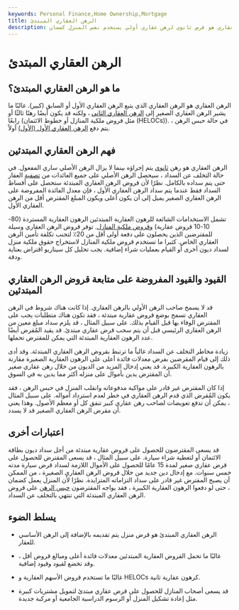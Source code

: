 ```yaml
---
keywords: Personal Finance,Home Ownership,Mortgage
title: الرهن العقاري المبتدئ
description: الرهن العقاري هو قرض ثانوي لرهن عقاري أولي يستخدم نفس المنزل كضمان.
---
```


# الرهن العقاري المبتدئ
## ما هو الرهن العقاري المبتدئ؟

الرهن العقاري هو الرهن العقاري الذي يتبع الرهن العقاري الأول أو السابق (كبير). غالبًا ما يشير الرهن العقاري الصغير إلى [الرهن العقاري الثاني](/secondmortgage) ، ولكنه قد يكون أيضًا رهنًا ثالثًا أو رابعًا (مثل قروض ملكية المنازل أو خطوط الائتمان (HELOCs)). في حالة حبس الرهن ، يتم دفع [الرهن العقاري الأول (الأول)](/first_mortgage) أولاً.

## فهم الرهن العقاري المبتدئين

الرهن العقاري هو رهن [ثانوي](/subordinate-financing) يتم إجراؤه بينما لا يزال الرهن الأصلي ساري المفعول. في حالة التخلف عن السداد ، سيحصل الرهن الأصلي على جميع العائدات من [تصفية](/liquidation) العقار حتى يتم سداده بالكامل. نظرًا لأن قروض الرهن العقاري المبتدئة ستحصل على أقساط السداد فقط عندما يتم سداد الرهن العقاري الأول ، فإن معدل الفائدة المفروضة على الرهن العقاري الصغير يميل إلى أن يكون أعلى ويكون المبلغ المقترض أقل من الرهن العقاري الأول.

تشمل الاستخدامات الشائعة للرهون العقارية المبتدئين الرهون العقارية المستردة (80-10-10 قروض عقارية) [وقروض ملكية المنازل](/homeequityloan). توفر قروض الرهن العقاري وسيلة للمقترضين الذين يحصلون على دفعة أولى أقل من 20٪ لتجنب تكلفة تأمين الرهن العقاري الخاص. كثيرا ما تستخدم قروض ملكية المنازل لاستخراج حقوق ملكية منزل لسداد ديون أخرى أو القيام بعمليات شراء إضافية. يجب تحليل كل سيناريو اقتراض بعناية ودقة.

## القيود والقيود المفروضة على متابعة قروض الرهن العقاري المبتدئين

قد لا يسمح صاحب الرهن الأولي بالرهن العقاري. إذا كانت هناك شروط في الرهن العقاري تسمح بوضع قروض عقارية مبتدئة ، فقد تكون هناك متطلبات يجب على المقترض الوفاء بها قبل القيام بذلك. على سبيل المثال ، قد يلزم سداد مبلغ معين من الرهن العقاري الرئيسي قبل أن يتم سحب قرض عقاري مبتدئ. قد يقيد المُقرض أيضًا عدد الرهون العقارية المبتدئة التي يمكن للمقترض تحملها.

زيادة مخاطر التخلف عن السداد غالباً ما ترتبط بقروض الرهن العقاري المبتدئة. وقد أدى ذلك إلى قيام المقرضين بفرض معدلات فائدة أعلى على الرهون العقارية الصغيرة مقارنة بالرهون العقارية الكبيرة. قد يعني إدخال المزيد من الديون من خلال رهن عقاري صغير أن المقترض يدين بأموال على منزله أكثر مما يدين به في السوق.

إذا كان المقترض غير قادر على مواكبة مدفوعاته وانقلب المنزل في حبس الرهن ، فقد يكون المُقرض الذي قدم الرهن العقاري في خطر لعدم استرداد أمواله. على سبيل المثال ، يمكن أن تدفع تعويضات لصاحب رهن عقاري كبير تنفق كل أو معظم الأصول. وهذا يعني أن مقرض الرهن العقاري الصغير قد لا يسدد.

## اعتبارات أخرى

قد يسعى المقترضون للحصول على قروض عقارية مبتدئة من أجل سداد ديون بطاقة الائتمان أو لتغطية شراء سيارة. على سبيل المثال ، قد يسعى المقترض للحصول على قرض عقاري صغير لمدة 15 عامًا للحصول على الأموال اللازمة لسداد قرض سيارة مدته خمس سنوات. مع إدخال دين جديد من خلال قروض الرهن العقاري الصغيرة ، من الممكن أن يصبح المقترض غير قادر على سداد التزاماته المتزايدة. نظرًا لأن المنزل يعمل كضمان ، حتى لو دفعوا الرهون العقارية الكبيرة ، فقد يواجه المقترضون [حبس الرهن](/foreclosure) على قروض الرهن العقاري المبتدئة التي تنتهي بالتخلف عن السداد.

## يسلط الضوء

- الرهن العقاري المبتدئ هو قرض منزل يتم تقديمه بالإضافة إلى الرهن الأساسي للعقار.

- غالبًا ما تحمل القروض العقارية المبتدئين معدلات فائدة أعلى ومبالغ قروض أقل ، وقد تخضع لقيود وقيود إضافية.

- غالبًا ما تستخدم قروض الأسهم العقارية و HELOCs كرهون عقارية ثانية.

- قد يسعى أصحاب المنازل للحصول على قرض عقاري مبتدئ لتمويل مشتريات كبيرة مثل إعادة تشكيل المنزل أو الرسوم الدراسية الجامعية أو مركبة جديدة.

